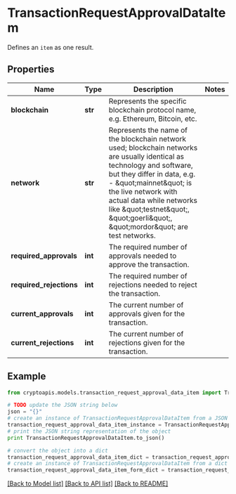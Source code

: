 # TransactionRequestApprovalDataItem

Defines an `item` as one result.

## Properties
Name | Type | Description | Notes
------------ | ------------- | ------------- | -------------
**blockchain** | **str** | Represents the specific blockchain protocol name, e.g. Ethereum, Bitcoin, etc. | 
**network** | **str** | Represents the name of the blockchain network used; blockchain networks are usually identical as technology and software, but they differ in data, e.g. - \&quot;mainnet\&quot; is the live network with actual data while networks like \&quot;testnet\&quot;, \&quot;goerli\&quot;, \&quot;mordor\&quot; are test networks. | 
**required_approvals** | **int** | The required number of approvals needed to approve the transaction. | 
**required_rejections** | **int** | The required number of rejections needed to reject the transaction. | 
**current_approvals** | **int** | The current number of approvals given for the transaction. | 
**current_rejections** | **int** | The current number of rejections given for the transaction. | 

## Example

```python
from cryptoapis.models.transaction_request_approval_data_item import TransactionRequestApprovalDataItem

# TODO update the JSON string below
json = "{}"
# create an instance of TransactionRequestApprovalDataItem from a JSON string
transaction_request_approval_data_item_instance = TransactionRequestApprovalDataItem.from_json(json)
# print the JSON string representation of the object
print TransactionRequestApprovalDataItem.to_json()

# convert the object into a dict
transaction_request_approval_data_item_dict = transaction_request_approval_data_item_instance.to_dict()
# create an instance of TransactionRequestApprovalDataItem from a dict
transaction_request_approval_data_item_form_dict = transaction_request_approval_data_item.from_dict(transaction_request_approval_data_item_dict)
```
[[Back to Model list]](../README.md#documentation-for-models) [[Back to API list]](../README.md#documentation-for-api-endpoints) [[Back to README]](../README.md)


